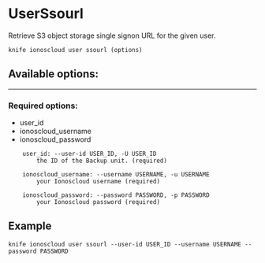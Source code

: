 # UserSsourl

Retrieve S3 object storage single signon URL for the given user.

    knife ionoscloud user ssourl (options)


## Available options:
---

### Required options:
* user_id
* ionoscloud_username
* ionoscloud_password

```
    user_id: --user-id USER_ID, -U USER_ID
        the ID of the Backup unit. (required)

    ionoscloud_username: --username USERNAME, -u USERNAME
        your Ionoscloud username (required)

    ionoscloud_password: --password PASSWORD, -p PASSWORD
        your Ionoscloud password (required)

```

## Example

    knife ionoscloud user ssourl --user-id USER_ID --username USERNAME --password PASSWORD
